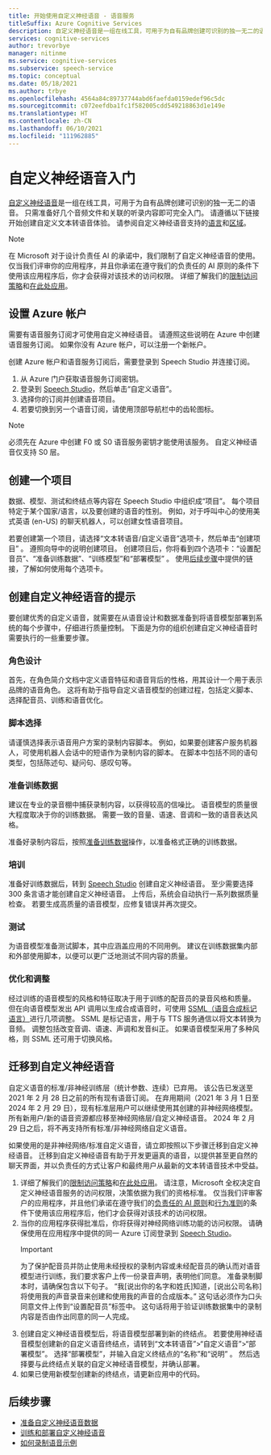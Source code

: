 ```yaml
---
title: 开始使用自定义神经语音 - 语音服务
titleSuffix: Azure Cognitive Services
description: 自定义神经语音是一组在线工具，可用于为自有品牌创建可识别的独一无二的语音。 只需准备好几个音频文件和关联的听录内容即可完全入门。
services: cognitive-services
author: trevorbye
manager: nitinme
ms.service: cognitive-services
ms.subservice: speech-service
ms.topic: conceptual
ms.date: 05/18/2021
ms.author: trbye
ms.openlocfilehash: 4564a84c89737744abd6faefda0159edef96c5dc
ms.sourcegitcommit: c072eefdba1fc1f582005cdd549218863d1e149e
ms.translationtype: HT
ms.contentlocale: zh-CN
ms.lasthandoff: 06/10/2021
ms.locfileid: "111962885"
---
```

# <a name="get-started-with-custom-neural-voice"></a>自定义神经语音入门

[自定义神经语音](https://aka.ms/customvoice)是一组在线工具，可用于为自有品牌创建可识别的独一无二的语音。 只需准备好几个音频文件和关联的听录内容即可完全入门。 请遵循以下链接开始创建自定义文本转语音体验。 请参阅自定义神经语音支持的[语言](language-support.md#customization)和[区域](regions.md#custom-voices)。

> [!NOTE]
> 在 Microsoft 对于设计负责任 AI 的承诺中，我们限制了自定义神经语音的使用。 仅当我们评审你的应用程序，并且你承诺在遵守我们的负责任的 AI 原则的条件下使用该应用程序后，你才会获得对该技术的访问权限。 详细了解我们的[限制访问策略](/legal/cognitive-services/speech-service/custom-neural-voice/limited-access-custom-neural-voice?context=%2fazure%2fcognitive-services%2fspeech-service%2fcontext%2fcontext)和[在此处应用](https://aka.ms/customneural)。 
 
## <a name="set-up-your-azure-account"></a>设置 Azure 帐户

需要有语音服务订阅才可使用自定义神经语音。 请遵照这些说明在 Azure 中创建语音服务订阅。 如果你没有 Azure 帐户，可以注册一个新帐户。  

创建 Azure 帐户和语音服务订阅后，需要登录到 Speech Studio 并连接订阅。

1. 从 Azure 门户获取语音服务订阅密钥。
2. 登录到 [Speech Studio](https://speech.microsoft.com)，然后单击“自定义语音”。
3. 选择你的订阅并创建语音项目。
4. 若要切换到另一个语音订阅，请使用顶部导航栏中的齿轮图标。

> [!NOTE]
> 必须先在 Azure 中创建 F0 或 S0 语音服务密钥才能使用该服务。 自定义神经语音仅支持 S0 层。 

## <a name="create-a-project"></a>创建一个项目

数据、模型、测试和终结点等内容在 Speech Studio 中组织成“项目”。 每个项目特定于某个国家/语言，以及要创建的语音的性别。 例如，对于呼叫中心的使用美式英语 (en-US) 的聊天机器人，可以创建女性语音项目。

若要创建第一个项目，请选择“文本转语音/自定义语音”选项卡，然后单击“创建项目” 。 遵照向导中的说明创建项目。 创建项目后，你将看到四个选项卡：“设置配音员”、“准备训练数据”、“训练模型”和“部署模型”   。 使用[后续步骤](#next-steps)中提供的链接，了解如何使用每个选项卡。

## <a name="tips-for-creating-a-custom-neural-voice"></a>创建自定义神经语音的提示

要创建优秀的自定义语音，就需要在从语音设计和数据准备到将语音模型部署到系统的每个步骤中，仔细进行质量控制。 下面是为你的组织创建自定义神经语音时需要执行的一些重要步骤。 

### <a name="persona-design"></a>角色设计

首先，在角色简介文档中定义语音特征和语音背后的性格，用其设计一个用于表示品牌的语音角色。 这将有助于指导自定义语音模型的创建过程，包括定义脚本、选择配音员、训练和语音优化。

### <a name="script-selection"></a>脚本选择
 
请谨慎选择表示语音用户方案的录制内容脚本。 例如，如果要创建客户服务机器人，可使用机器人会话中的短语作为录制内容的脚本。 在脚本中包括不同的语句类型，包括陈述句、疑问句、感叹句等。

### <a name="preparing-training-data"></a>准备训练数据

建议在专业的录音棚中捕获录制内容，以获得较高的信噪比。 语音模型的质量很大程度取决于你的训练数据。 需要一致的音量、语速、音调和一致的语音表达风格。

准备好录制内容后，按照[准备训练数据](how-to-custom-voice-prepare-data.md)操作，以准备格式正确的训练数据。

### <a name="training"></a>培训

准备好训练数据后，转到 [Speech Studio](https://aka.ms/custom-voice) 创建自定义神经语音。 至少需要选择 300 条言语才能创建自定义神经语音。 上传后，系统会自动执行一系列数据质量检查。 若要生成高质量的语音模型，应修复错误并再次提交。

### <a name="testing"></a>测试

为语音模型准备测试脚本，其中应涵盖应用的不同用例。 建议在训练数据集内部和外部使用脚本，以便可以更广泛地测试不同内容的质量。

### <a name="tuning-and-adjustment"></a>优化和调整

经过训练的语音模型的风格和特征取决于用于训练的配音员的录音风格和质量。 但在向语音模型发出 API 调用以生成合成语音时，可使用 [SSML（语音合成标记语言）](./speech-synthesis-markup.md?tabs=csharp)进行几项调整。 SSML 是标记语言，用于与 TTS 服务通信以将文本转换为音频。 调整包括改变音调、语速、声调和发音纠正。  如果语音模型采用了多种风格，则 SSML 还可用于切换风格。

## <a name="migrate-to-custom-neural-voice"></a>迁移到自定义神经语音

自定义语音的标准/非神经训练层（统计参数、连续）已弃用。 该公告已发送至 2021 年 2 月 28 日之前的所有现有语音订阅。 在弃用期间（2021 年 3 月 1 日至 2024 年 2 月 29 日），现有标准层用户可以继续使用其创建的非神经网络模型。 所有新用户/新的语音资源都应移至神经网络层/自定义神经语音。 2024 年 2 月 29 日之后，将不再支持所有标准/非神经网络自定义语音。 

如果使用的是非神经网络/标准自定义语音，请立即按照以下步骤迁移到自定义神经语音。 迁移到自定义神经语音有助于开发更逼真的语音，以提供甚至更自然的聊天界面，并以负责任的方式让客户和最终用户从最新的文本转语音技术中受益。 

1. 详细了解我们的[限制访问策略](/legal/cognitive-services/speech-service/custom-neural-voice/limited-access-custom-neural-voice?context=%2fazure%2fcognitive-services%2fspeech-service%2fcontext%2fcontext)和[在此处应用](https://aka.ms/customneural)。 请注意，Microsoft 全权决定自定义神经语音服务的访问权限，决策依据为我们的资格标准。 仅当我们评审客户的应用程序，并且他们承诺在遵守我们的[负责任的 AI 原则](https://microsoft.com/ai/responsible-ai)和[行为准则](/legal/cognitive-services/speech-service/tts-code-of-conduct?context=%2fazure%2fcognitive-services%2fspeech-service%2fcontext%2fcontext)的条件下使用该应用程序后，他们才会获得对该技术的访问权限。 
2. 当你的应用程序获得批准后，你将获得对神经网络训练功能的访问权限。 请确保使用在应用程序中提供的同一 Azure 订阅登录到 [Speech Studio](https://speech.microsoft.com)。 
    > [!IMPORTANT]
    > 为了保护配音员并防止使用未经授权的录制内容或未经配音员的确认而对语音模型进行训练，我们要求客户上传一份录音声明，表明他们同意。 准备录制脚本时，请确保包含以下句子。 “我[说出你的名字和姓氏]知道，[说出公司名称]将使用我的声音录音来创建和使用我的声音的合成版本。”
    > 这句话必须作为口头同意文件上传到“设置配音员”标签中。 这句话将用于验证训练数据集中的录制内容是否由作出同意的同一人完成。
3. 创建自定义神经语音模型后，将语音模型部署到新的终结点。 若要使用神经语音模型创建新的自定义语音终结点，请转到“文本转语音”>“自定义语音”>“部署模型”。 选择“部署模型”，并输入自定义终结点的“名称”和“说明”  。 然后选择要与此终结点关联的自定义神经语音模型，并确认部署。  
4. 如果已使用新模型创建新的终结点，请更新应用中的代码。 

## <a name="next-steps"></a>后续步骤

- [准备自定义神经语音数据](how-to-custom-voice-prepare-data.md)
- [训练和部署自定义神经语音](how-to-custom-voice-create-voice.md)
- [如何录制语音示例](record-custom-voice-samples.md)
